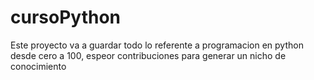 # cursoPython
Este proyecto va a guardar todo lo referente a programacion en python desde cero a 100, espeor contribuciones para generar un nicho de conocimiento
